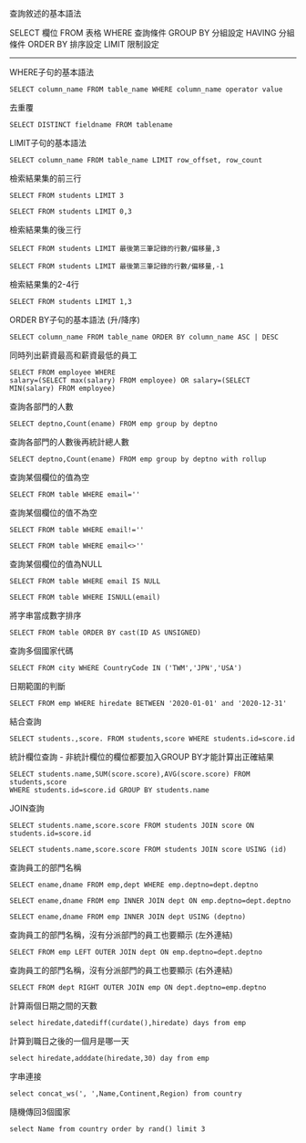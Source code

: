 查詢敘述的基本語法

SELECT 欄位
FROM 表格
WHERE 查詢條件
GROUP BY 分組設定
HAVING 分組條件
ORDER BY 排序設定
LIMIT 限制設定

---

WHERE子句的基本語法
```
SELECT column_name FROM table_name WHERE column_name operator value
```

去重覆
```
SELECT DISTINCT fieldname FROM tablename
```

LIMIT子句的基本語法
```
SELECT column_name FROM table_name LIMIT row_offset, row_count
```

檢索結果集的前三行
```
SELECT FROM students LIMIT 3

SELECT FROM students LIMIT 0,3
```

檢索結果集的後三行
```
SELECT FROM students LIMIT 最後第三筆記錄的行數/偏移量,3

SELECT FROM students LIMIT 最後第三筆記錄的行數/偏移量,-1
```

檢索結果集的2-4行
```
SELECT FROM students LIMIT 1,3
```

ORDER BY子句的基本語法 (升/降序)
```
SELECT column_name FROM table_name ORDER BY column_name ASC | DESC
```

同時列出薪資最高和薪資最低的員工
```
SELECT FROM employee WHERE 
salary=(SELECT max(salary) FROM employee) OR salary=(SELECT MIN(salary) FROM employee)
```

查詢各部門的人數
```
SELECT deptno,Count(ename) FROM emp group by deptno
```

查詢各部門的人數後再統計總人數
```
SELECT deptno,Count(ename) FROM emp group by deptno with rollup
```

查詢某個欄位的值為空
```
SELECT FROM table WHERE email=''
```

查詢某個欄位的值不為空
```
SELECT FROM table WHERE email!=''

SELECT FROM table WHERE email<>''
```

查詢某個欄位的值為NULL
```
SELECT FROM table WHERE email IS NULL

SELECT FROM table WHERE ISNULL(email)
```

將字串當成數字排序
```
SELECT FROM table ORDER BY cast(ID AS UNSIGNED)
```

查詢多個國家代碼
```
SELECT FROM city WHERE CountryCode IN ('TWM','JPN','USA')
```

日期範圍的判斷
```
SELECT FROM emp WHERE hiredate BETWEEN '2020-01-01' and '2020-12-31'
```

結合查詢
```
SELECT students.,score. FROM students,score WHERE students.id=score.id
```

統計欄位查詢 - 非統計欄位的欄位都要加入GROUP BY才能計算出正確結果
```
SELECT students.name,SUM(score.score),AVG(score.score) FROM students,score 
WHERE students.id=score.id GROUP BY students.name
```

JOIN查詢
```
SELECT students.name,score.score FROM students JOIN score ON students.id=score.id
```

```
SELECT students.name,score.score FROM students JOIN score USING (id)
```

查詢員工的部門名稱
```
SELECT ename,dname FROM emp,dept WHERE emp.deptno=dept.deptno

SELECT ename,dname FROM emp INNER JOIN dept ON emp.deptno=dept.deptno

SELECT ename,dname FROM emp INNER JOIN dept USING (deptno)
```

查詢員工的部門名稱，沒有分派部門的員工也要顯示 (左外連結)
```
SELECT FROM emp LEFT OUTER JOIN dept ON emp.deptno=dept.deptno
```

查詢員工的部門名稱，沒有分派部門的員工也要顯示 (右外連結)
```
SELECT FROM dept RIGHT OUTER JOIN emp ON dept.deptno=emp.deptno
```

計算兩個日期之間的天數
```
select hiredate,datediff(curdate(),hiredate) days from emp
```

計算到職日之後的一個月是哪一天
```
select hiredate,adddate(hiredate,30) day from emp
```

字串連接
```
select concat_ws(', ',Name,Continent,Region) from country
```

隨機傳回3個國家
```
select Name from country order by rand() limit 3
```